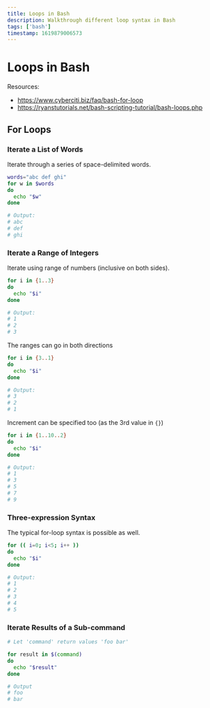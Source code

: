 ```yaml
---
title: Loops in Bash
description: Walkthrough different loop syntax in Bash 
tags: ['bash']
timestamp: 1619879006573
---
```


# Loops in Bash
Resources:
- <https://www.cyberciti.biz/faq/bash-for-loop>
- <https://ryanstutorials.net/bash-scripting-tutorial/bash-loops.php>

## For Loops

### Iterate a List of Words

Iterate through a series of space-delimited words.

```bash
words="abc def ghi"
for w in $words
do
  echo "$w"
done

# Output:
# abc
# def
# ghi
```
### Iterate a Range of Integers

Iterate using range of numbers (inclusive on both sides).
```bash
for i in {1..3}
do
  echo "$i"
done

# Output:
# 1
# 2
# 3
```

The ranges can go in both directions
```bash
for i in {3..1}
do
  echo "$i"
done

# Output:
# 3
# 2
# 1
```

Increment can be specified too (as the 3rd value in `{}`)
```bash
for i in {1..10..2}
do
  echo "$i"
done

# Output:
# 1
# 3
# 5
# 7
# 9
```

### Three-expression Syntax
The typical for-loop syntax is possible as well.
```bash
for (( i=0; i<5; i++ ))
do
  echo "$i"
done

# Output:
# 1
# 2
# 3
# 4
# 5
```

### Iterate Results of a Sub-command
```bash
# Let 'command' return values 'foo bar'

for result in $(command)
do
  echo "$result"
done

# Output
# foo
# bar
```

<PostDate />
<PageTags />
